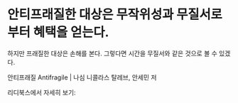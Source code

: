 # 안티프래질한 대상은 무작위성과 무질서로부터 혜택을 얻는다. 
하지만 프래질한 대상은 손해를 본다. 그렇다면 시간을 무질서와 같은 것으로 볼 수 있겠다.

안티프래질 Antifragile | 나심 니콜라스 탈레브, 안세민 저

리디북스에서 자세히 보기: